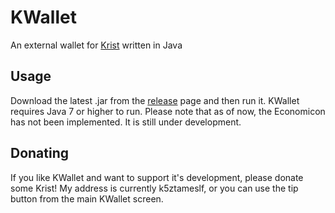 # KWallet
An external wallet for [Krist](http://www.computercraft.info/forums2/index.php?/topic/22201-krist-minable-currency-that-works-across-servers/) written in Java

## Usage
Download the latest .jar from the [release](https://github.com/apemanzilla/KWallet/releases) page and then run it.
KWallet requires Java 7 or higher to run.
Please note that as of now, the Economicon has not been implemented. It is still under development.

## Donating
If you like KWallet and want to support it's development, please donate some Krist! My address is currently k5ztameslf, or you can use the tip button from the main KWallet screen.
